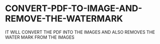 # CONVERT-PDF-TO-IMAGE-AND-REMOVE-THE-WATERMARK
IT WILL CONVERT THE PDF INTO THE IMAGES AND ALSO REMOVES THE WATER MARK FROM THE IMAGES 

